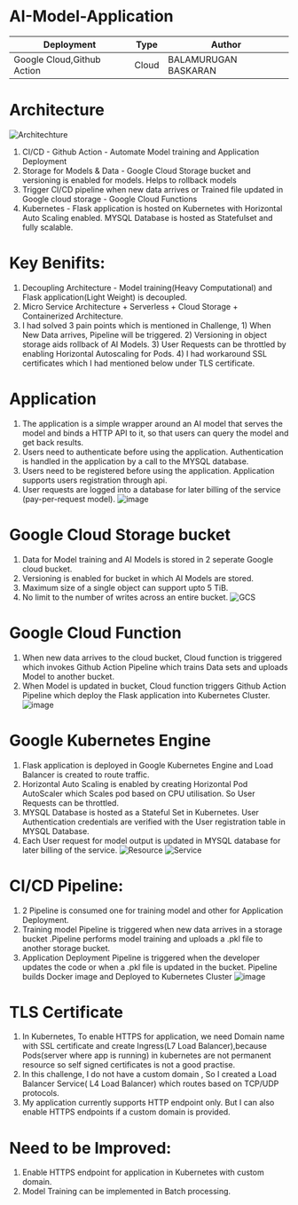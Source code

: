 # AI-Model-Application


| Deployment | Type| Author |
| -------- | -------- |--------|
| Google Cloud,Github Action |Cloud  | BALAMURUGAN BASKARAN|

# Architecture
![Architechture](https://user-images.githubusercontent.com/47313756/165962407-489cded2-f8be-450b-99a4-355dde985c2c.jpg)

1) CI/CD - Github Action - Automate Model training and Application Deployment 
2) Storage for Models & Data - Google Cloud Storage bucket and versioning is enabled for models. Helps to rollback models 
3) Trigger CI/CD pipeline when new data arrives or Trained file updated in Google cloud storage - Google Cloud Functions
4) Kubernetes - Flask application is hosted on Kubernetes with Horizontal Auto Scaling enabled. MYSQL Database is hosted as Statefulset and fully scalable.

# Key Benifits:
1) Decoupling Architecture - Model training(Heavy Computational) and Flask application(Light Weight) is decoupled.
2) Micro Service Architecture + Serverless + Cloud Storage + Containerized Architecture.
3) I had solved 3 pain points which is mentioned in Challenge,
         1) When New Data arrives, Pipeline will be triggered.
         2) Versioning in object storage aids rollback of AI Models.
         3) User Requests can be throttled by enabling Horizontal Autoscaling for Pods.
         4) I had workaround SSL certificates which I had mentioned below under TLS certificate.
# Application
1) The application is a simple wrapper around an AI model that serves the model and binds a HTTP API to it, so that users can query the model and get back results.
2) Users need to authenticate before using the application. Authentication is handled in the application by a call to the MYSQL database.
3) Users need to be registered before using the application. Application supports users registration through api.
4) User requests are logged into a database for later billing of the service (pay-per-request model).
![image](https://user-images.githubusercontent.com/47313756/165990340-13eb4ad3-e9a2-43a4-b47d-bfadf6622e75.png)

# Google Cloud Storage bucket
1) Data for Model training and AI Models is stored in 2 seperate Google cloud bucket.
2) Versioning is enabled for bucket in which AI Models are stored.
3) Maximum size of a single object can support upto 5 TiB. 
4) No limit to the number of writes across an entire bucket.
![GCS](https://user-images.githubusercontent.com/47313756/165990057-1703b91c-dc22-4fdb-ad53-6e5462951016.png)

# Google Cloud Function
1) When new data arrives to the cloud bucket, Cloud function is triggered which invokes Github Action Pipeline which trains Data sets and uploads Model to another bucket.
2) When Model is updated in bucket, Cloud function triggers Github Action Pipeline which deploy the Flask application into Kubernetes Cluster.
![image](https://user-images.githubusercontent.com/47313756/165994033-05e91886-b746-470c-9f73-c6386fd4396e.png)

# Google Kubernetes Engine
1) Flask application is deployed in Google Kubernetes Engine and Load Balancer is created to route traffic.
2) Horizontal Auto Scaling is enabled by creating Horizontal Pod AutoScaler which Scales pod based on CPU utilisation. So User Requests can be throttled.
3)  MYSQL Database is hosted as a Stateful Set in Kubernetes. User Authentication credentials are verified with the User registration table in MYSQL Database.  
4) Each User request for model output is updated in MYSQL database for later billing of the service.
![Resource](https://user-images.githubusercontent.com/47313756/165997485-7329e48e-184f-4e33-8961-1c189a7d6f4c.png)
![Service](https://user-images.githubusercontent.com/47313756/165997528-b0d972f5-667c-4b23-ba57-2412e1b8dcb0.png)

# CI/CD Pipeline:
1) 2 Pipeline is consumed one for training model  and other for Application Deployment.
2) Training model Pipeline is triggered when new data arrives in a storage bucket .Pipeline performs model training and uploads a .pkl file to another storage bucket.
3) Application Deployment Pipeline is triggered when the developer updates the code or when a .pkl file is updated in the bucket. Pipeline builds Docker image and Deployed to Kubernetes Cluster 
![image](https://user-images.githubusercontent.com/47313756/165998381-6e4b53e4-61ab-45ec-b97a-36d95137ba68.png)

# TLS Certificate
1) In Kubernetes, To enable HTTPS for application, we need Domain name with SSL certificate and create Ingress(L7 Load Balancer),because Pods(server where app is running) in kubernetes are not permanent resource so self signed certificates is not a good practise.
2) In this challenge, I do not have a custom domain , So I created a Load Balancer Service( L4 Load Balancer) which routes based on TCP/UDP protocols.
3) My application currently supports HTTP endpoint only. But I can also enable HTTPS endpoints if a custom domain is provided.

# Need to be Improved:
1) Enable HTTPS endpoint for application in Kubernetes with custom domain.
2) Model Training can be implemented in Batch processing.
